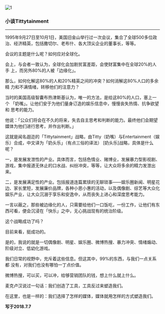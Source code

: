 ![1](https://hello-beijing.oss-cn-beijing.aliyuncs.com/myGithub/MrZ/2.jpg)

### 小谈Tittytainment
---

1995年9月27日至10月1日，美国旧金山举行过一次会议，集合了全球500多位政
治、经济精英，包括撒切尔、老布什、各大顶尖企业的董事长，等等。

会议的主题是什么呢？如何应对全球化。

会上，与会者一致认为，全球化会加剧贫富差距，会使财富集中在全球20%的人手
上，而另外80%的人被「边缘化」。

那么，如何化解这80%的人和20%精英之间的冲突？如何消解这80%人口的多余精
力和不满情绪，转移他们的注意力？

当时的美国高级智囊布热津斯基认为，唯一的方法，是给这80%的人口，塞上一个
「奶嘴」。让他们安于为他们量身订造的娱乐信息中，慢慢丧失热情、抗争欲望和
思考的能力。

他说：「公众们将会在不久的将来，失去自主思考和判断的能力。最终他们会期望
媒体为他们进行思考，并作出判断。」

这就是闻名遐迩的「Tittytainment」战略，由Titty（奶嘴）与Entertainment（娱乐）合成，中文译为「奶头乐」（有点三俗的译法）
[奶头乐]战略，具体是什么呢？

一，是发展发泄性的产业。具体而言，包括色情业、赌博业，发展暴力型影视剧、
游戏，集中报道无休止的口水战、纠纷冲突，等等，让大众将多余的精力发泄出
来。

二，是发展满足性的产业。包括报道连篇累牍的无聊琐事——娱乐圈新闻、明星花
边、家长里短，发展廉价品牌，各种小恩小惠的活动，以及偶像剧、综艺等大众化
娱乐产业，让大众沉溺于享乐和安逸中，从而丧失上进心和深度思考能力。

一言以蔽之，那些被边缘化的人，只需要给他们一口饭吃，一份工作，让他们有东
西可看，便会沉浸在「快乐」之中，无心挑战现有的统治阶级。

这个战略成功了吗？

目前来看，挺成功的。

是的，我说的就是一切偶像剧、明星、娱乐圈、微博热搜、暴力冲突、情绪煽动、
阶级对立、低幼化游戏。

我们日常的视野中，充斥着这些信息。但这其中，99%的东西，与我们一点关系都
没有，对我们也没有哪怕一丁点价值。

微博热搜，可以买，可以冲，给够营销团队的钱，想上什么就上什么。

麦克卢汉说过一句话：我们创造了工具，工具反过来塑造我们。

在这里，也是一样的：我们选择了怎样的媒体，媒体就用怎样的方式塑造我们。

**写于2018.7.7**